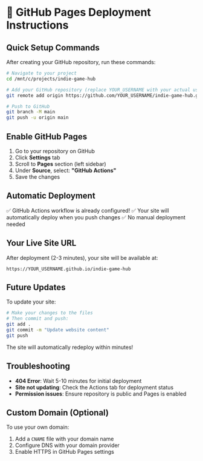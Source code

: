 # 🚀 GitHub Pages Deployment Instructions

## Quick Setup Commands

After creating your GitHub repository, run these commands:

```bash
# Navigate to your project
cd /mnt/c/projects/indie-game-hub

# Add your GitHub repository (replace YOUR_USERNAME with your actual username)
git remote add origin https://github.com/YOUR_USERNAME/indie-game-hub.git

# Push to GitHub
git branch -M main
git push -u origin main
```

## Enable GitHub Pages

1. Go to your repository on GitHub
2. Click **Settings** tab
3. Scroll to **Pages** section (left sidebar)
4. Under **Source**, select: **"GitHub Actions"**
5. Save the changes

## Automatic Deployment

✅ GitHub Actions workflow is already configured!
✅ Your site will automatically deploy when you push changes
✅ No manual deployment needed

## Your Live Site URL

After deployment (2-3 minutes), your site will be available at:
```
https://YOUR_USERNAME.github.io/indie-game-hub
```

## Future Updates

To update your site:
```bash
# Make your changes to the files
# Then commit and push:
git add .
git commit -m "Update website content"
git push
```

The site will automatically redeploy within minutes!

## Troubleshooting

- **404 Error**: Wait 5-10 minutes for initial deployment
- **Site not updating**: Check the Actions tab for deployment status
- **Permission issues**: Ensure repository is public and Pages is enabled

## Custom Domain (Optional)

To use your own domain:
1. Add a `CNAME` file with your domain name
2. Configure DNS with your domain provider
3. Enable HTTPS in GitHub Pages settings